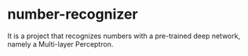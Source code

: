# number-recognizer
It is a project that recognizes numbers with a pre-trained deep network, namely a Multi-layer Perceptron. 
